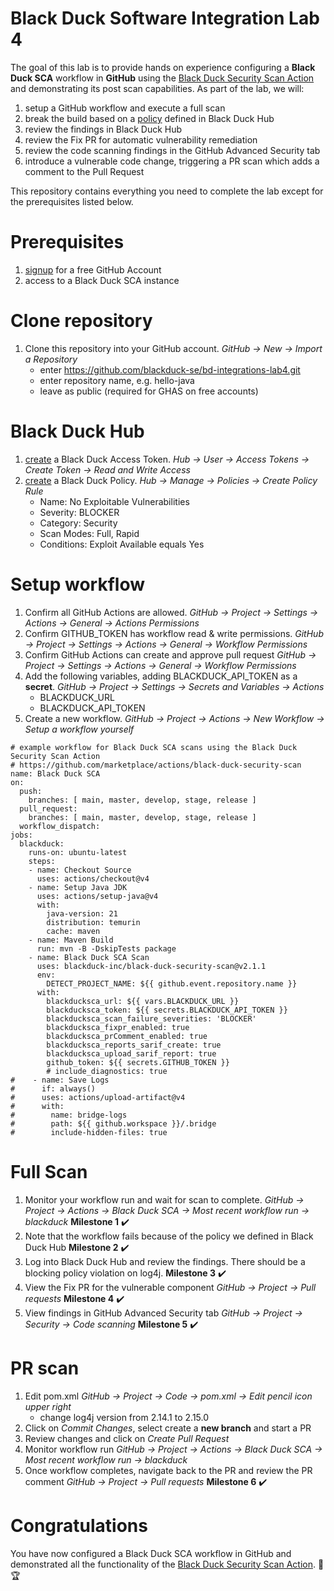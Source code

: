 # Black Duck Software Integration Lab 4

The goal of this lab is to provide hands on experience configuring a **Black Duck SCA** workflow in **GitHub** using the [Black Duck Security Scan Action](https://github.com/marketplace/actions/black-duck-security-scan) and demonstrating its post scan capabilities. As part of the lab, we will:
1. setup a GitHub workflow and execute a full scan
2. break the build based on a [policy](https://documentation.blackduck.com/bundle/bd-hub/page/Policies/Overview.html) defined in Black Duck Hub
3. review the findings in Black Duck Hub
4. review the Fix PR for automatic vulnerability remediation
5. review the code scanning findings in the GitHub Advanced Security tab
6. introduce a vulnerable code change, triggering a PR scan which adds a comment to the Pull Request

This repository contains everything you need to complete the lab except for the prerequisites listed below.

# Prerequisites

1. [signup](https://github.com/signup) for a free GitHub Account
2. access to a Black Duck SCA instance

# Clone repository

1. Clone this repository into your GitHub account. _GitHub → New → Import a Repository_
   - enter https://github.com/blackduck-se/bd-integrations-lab4.git
   - enter repository name, e.g. hello-java
   - leave as public (required for GHAS on free accounts)

# Black Duck Hub

1. [create](https://documentation.blackduck.com/bundle/bd-hub/page/UsersAndGroups/MyAccessTokens.html) a Black Duck Access Token. _Hub → User → Access Tokens → Create Token → Read and Write Access_
2. [create](https://documentation.blackduck.com/bundle/bd-hub/page/Policies/Overview.html) a Black Duck Policy. _Hub → Manage → Policies → Create Policy Rule_
   - Name: No Exploitable Vulnerabilities
   - Severity: BLOCKER
   - Category: Security
   - Scan Modes: Full, Rapid
   - Conditions: Exploit Available equals Yes

# Setup workflow

1. Confirm all GitHub Actions are allowed. _GitHub → Project → Settings → Actions → General → Actions Permissions_
2. Confirm GITHUB_TOKEN has workflow read & write permissions. _GitHub → Project → Settings → Actions → General → Workflow Permissions_
3. Confirm GitHub Actions can create and approve pull request _GitHub → Project → Settings → Actions → General → Workflow Permissions_
4. Add the following variables, adding BLACKDUCK_API_TOKEN as a **secret**. _GitHub → Project → Settings → Secrets and Variables → Actions_
   - BLACKDUCK_URL
   - BLACKDUCK_API_TOKEN
5. Create a new workflow. _GitHub → Project → Actions → New Workflow → Setup a workflow yourself_

```
# example workflow for Black Duck SCA scans using the Black Duck Security Scan Action
# https://github.com/marketplace/actions/black-duck-security-scan
name: Black Duck SCA
on:
  push:
    branches: [ main, master, develop, stage, release ]
  pull_request:
    branches: [ main, master, develop, stage, release ]
  workflow_dispatch:
jobs:
  blackduck:
    runs-on: ubuntu-latest
    steps:
    - name: Checkout Source
      uses: actions/checkout@v4
    - name: Setup Java JDK
      uses: actions/setup-java@v4
      with:
        java-version: 21
        distribution: temurin
        cache: maven
    - name: Maven Build
      run: mvn -B -DskipTests package
    - name: Black Duck SCA Scan
      uses: blackduck-inc/black-duck-security-scan@v2.1.1
      env:
        DETECT_PROJECT_NAME: ${{ github.event.repository.name }}
      with:
        blackducksca_url: ${{ vars.BLACKDUCK_URL }}
        blackducksca_token: ${{ secrets.BLACKDUCK_API_TOKEN }}
        blackducksca_scan_failure_severities: 'BLOCKER'
        blackducksca_fixpr_enabled: true
        blackducksca_prComment_enabled: true
        blackducksca_reports_sarif_create: true
        blackducksca_upload_sarif_report: true
        github_token: ${{ secrets.GITHUB_TOKEN }}
        # include_diagnostics: true
#    - name: Save Logs
#      if: always()
#      uses: actions/upload-artifact@v4
#      with:
#        name: bridge-logs
#        path: ${{ github.workspace }}/.bridge
#        include-hidden-files: true
```

# Full Scan

1. Monitor your workflow run and wait for scan to complete. _GitHub → Project → Actions → Black Duck SCA → Most recent workflow run → blackduck_ **Milestone 1** :heavy_check_mark:
2. Note that the workflow fails because of the policy we defined in Black Duck Hub **Milestone 2** :heavy_check_mark:
3. Log into Black Duck Hub and review the findings. There should be a blocking policy violation on log4j. **Milestone 3** :heavy_check_mark:
4. View the Fix PR for the vulnerable component _GitHub → Project → Pull requests_ **Milestone 4** :heavy_check_mark:
5. View findings in GitHub Advanced Security tab _GitHub → Project → Security → Code scanning_ **Milestone 5** :heavy_check_mark:

# PR scan

1. Edit pom.xml _GitHub → Project → Code → pom.xml → Edit pencil icon upper right_
   - change log4j version from 2.14.1 to 2.15.0
2. Click on _Commit Changes_, select create a **new branch** and start a PR
3. Review changes and click on _Create Pull Request_
4. Monitor workflow run _GitHub → Project → Actions → Black Duck SCA → Most recent workflow run → blackduck_
5. Once workflow completes, navigate back to the PR and review the PR comment _GitHub → Project → Pull requests_ **Milestone 6** :heavy_check_mark:

# Congratulations

You have now configured a Black Duck SCA workflow in GitHub and demonstrated all the functionality of the [Black Duck Security Scan Action](https://github.com/marketplace/actions/black-duck-security-scan). :clap: :trophy:
